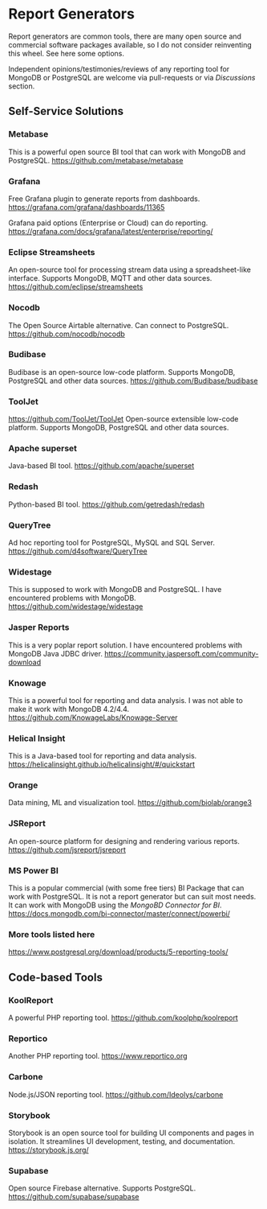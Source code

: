 # Report Generators

Report generators are common tools, there are many open source and commercial software packages available, so I do not consider reinventing this wheel. See here some options. 

Independent opinions/testimonies/reviews of any reporting tool for MongoDB or PostgreSQL are welcome via pull-requests or via _Discussions_ section.

## Self-Service Solutions

### Metabase
This is a powerful open source BI tool that can work with MongoDB and PostgreSQL.
https://github.com/metabase/metabase

### Grafana 
Free Grafana plugin to generate reports from dashboards.
https://grafana.com/grafana/dashboards/11365

Grafana paid options (Enterprise or Cloud) can do reporting.
https://grafana.com/docs/grafana/latest/enterprise/reporting/

### Eclipse Streamsheets
An open-source tool for processing stream data using a spreadsheet-like interface. Supports MongoDB, MQTT and other data sources.
https://github.com/eclipse/streamsheets

### Nocodb
The Open Source Airtable alternative. Can connect to PostgreSQL.
https://github.com/nocodb/nocodb

### Budibase
Budibase is an open-source low-code platform. Supports MongoDB, PostgreSQL and other data sources.
https://github.com/Budibase/budibase

### ToolJet
https://github.com/ToolJet/ToolJet
Open-source extensible low-code platform. Supports MongoDB, PostgreSQL and other data sources.

### Apache superset
Java-based BI tool.
https://github.com/apache/superset

### Redash
Python-based BI tool. 
https://github.com/getredash/redash

### QueryTree
Ad hoc reporting tool for PostgreSQL, MySQL and SQL Server. 
https://github.com/d4software/QueryTree

### Widestage
This is supposed to work with MongoDB and PostgreSQL. I have encountered problems with MongoDB.
https://github.com/widestage/widestage

### Jasper Reports
This is a very poplar report solution. I have encountered problems with MongoDB Java JDBC driver.
https://community.jaspersoft.com/community-download

### Knowage
This is a powerful tool for reporting and data analysis. I was not able to make it work with MongoDB 4.2/4.4.
https://github.com/KnowageLabs/Knowage-Server

### Helical Insight
This is a Java-based tool for reporting and data analysis.
https://helicalinsight.github.io/helicalinsight/#/quickstart

### Orange
Data mining, ML and visualization tool. 
https://github.com/biolab/orange3

### JSReport
An open-source platform for designing and rendering various reports.
https://github.com/jsreport/jsreport

### MS Power BI
This is a popular commercial (with some free tiers) BI Package that can work with PostgreSQL. It is not a report generator but can suit most needs. It can work with MongoDB using the _MongoBD Connector for BI_.
https://docs.mongodb.com/bi-connector/master/connect/powerbi/

### More tools listed here
https://www.postgresql.org/download/products/5-reporting-tools/

## Code-based Tools

### KoolReport
A powerful PHP reporting tool.
https://github.com/koolphp/koolreport

### Reportico
Another PHP reporting tool.
https://www.reportico.org

### Carbone
Node.js/JSON reporting tool.
https://github.com/Ideolys/carbone

### Storybook
Storybook is an open source tool for building UI components and pages in isolation. It streamlines UI development, testing, and documentation.
https://storybook.js.org/

### Supabase
Open source Firebase alternative. Supports PostgreSQL.
https://github.com/supabase/supabase